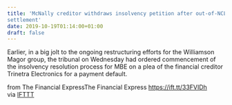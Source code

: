 ```yaml
---
title: 'McNally creditor withdraws insolvency petition after out-of-NCLT
settlement'
date: 2019-10-19T01:14:00+01:00
draft: false
---
```


Earlier, in a big jolt to the ongoing restructuring efforts for the Williamson Magor group, the tribunal on Wednesday had ordered commencement of the insolvency resolution process for MBE on a plea of the financial creditor Trinetra Electronics for a payment default.  
  
from The Financial ExpressThe Financial Express https://ift.tt/33FVIDh  
via [IFTTT](https://ifttt.com/?ref=da&site=blogger)
